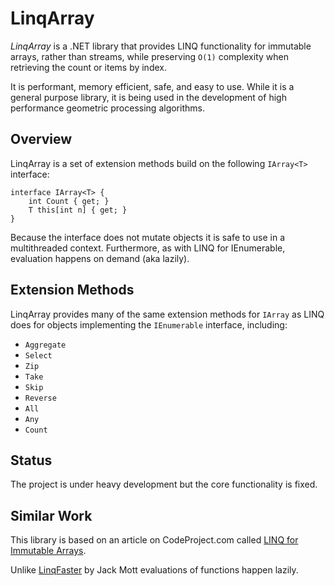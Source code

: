 # LinqArray

*LinqArray* is a .NET library that provides LINQ functionality for immutable arrays, rather than streams, while preserving `O(1)` complexity when retrieving the count or items by index. 

It is performant, memory efficient, safe, and easy to use. While it is a general purpose library, it is being used in the development of high performance geometric processing algorithms.

## Overview 

LinqArray is a set of extension methods build on the following `IArray<T>` interface:

```
interface IArray<T> {
    int Count { get; }
    T this[int n] { get; }
}
```

Because the interface does not mutate objects it is safe to use in a multithreaded context. Furthermore, as with LINQ for IEnumerable, evaluation happens on demand (aka lazily). 

## Extension Methods 

LinqArray provides many of the same extension methods for `IArray` as LINQ does for objects implementing the `IEnumerable` interface, including:

* `Aggregate`
* `Select`
* `Zip`
* `Take`
* `Skip` 
* `Reverse` 
* `All`
* `Any`
* `Count`

## Status 

The project is under heavy development but the core functionality is fixed. 

## Similar Work

This library is based on an article on CodeProject.com called [LINQ for Immutable Arrays](https://www.codeproject.com/Articles/517728/LINQ-for-Immutable-Arrays).

Unlike [LinqFaster](https://github.com/jackmott/LinqFaster) by Jack Mott evaluations of functions happen lazily.